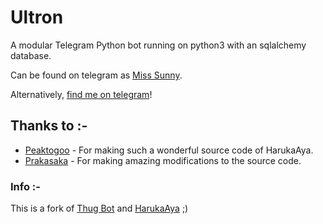 # Ultron
A modular Telegram Python bot running on python3 with an sqlalchemy database.

Can be found on telegram as [Miss Sunny](https://t.me/supervillan_bot).

Alternatively, [find me on telegram](https://t.me/anonyCrew)!

## Thanks to :-

* [Peaktogoo](https://github.com/peaktogoo) - For making such a wonderful source code of HarukaAya.
* [Prakasaka](https://github.com/Prakasaka) - For making amazing modifications to the source code.

### Info :-

This is a fork of [Thug Bot](https://t.me/TheThuggBot) and [HarukaAya](https://t.me/HarukaAyaBot) ;)
